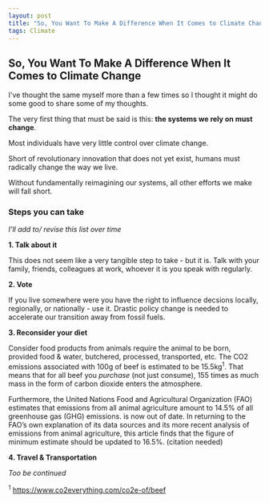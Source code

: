 ```yaml
---
layout: post
title: "So, You Want To Make A Difference When It Comes to Climate Change"
tags: Climate
---
```



## So, You Want To Make A Difference When It Comes to Climate Change

I've thought the same myself more than a few times so I thought it might do some good to share some of my thoughts.

The very first thing that must be said is this: **the systems we rely on must change**.

Most individuals have very little control over climate change. 

Short of revolutionary innovation that does not yet exist, humans must radically change the way we live.

Without fundamentally reimagining our systems, all other efforts we make will fall short. 


<div id="co2-widget-container"></div><script type="text/javascript" src="https://www.climatelevels.org/graphs/js/co2.php?theme=default&pid=2degreesinstitute"></script>


### Steps you can take 

*I'll add to/ revise this list over time*

**1. Talk about it**

This does not seem like a very tangible step to take - but it is. Talk with your family, friends, colleagues at work, whoever it is you speak with regularly. 

**2. Vote**

If you live somewhere were you have the right to influence decsions locally, regionally, or nationally - use it. Drastic policy change is needed to accelerate our transition away from fossil fuels. 

**3. Reconsider your diet**

Consider food products from animals require the animal to be born, provided food & water, butchered, processed, transported, etc. The CO2 emissions associated with 100g of beef is estimated to be 15.5kg<sup>1</sup>. That means that for all beef you *purchase* (not just consume), 155 times as much mass in the form of carbon dioxide enters the atmosphere. 

Furthermore, the United Nations Food and Agricultural Organization (FAO) estimates that emissions from all animal agriculture amount to 14.5% of all greenhouse gas (GHG) emissions.  is now out of date. In returning to the FAO’s own explanation of its data sources and its more recent analysis of emissions from animal agriculture, this article finds that the figure of minimum estimate should be updated to 16.5%. (citation needed)

**4. Travel & Transportation**



*Too be continued*

<sup>1</sup> https://www.co2everything.com/co2e-of/beef

